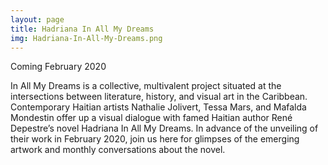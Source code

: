```yaml
---
layout: page
title: Hadriana In All My Dreams
img: Hadriana-In-All-My-Dreams.png
---
```

Coming February 2020

In All My Dreams is a collective, multivalent project situated at the intersections between literature, history, and visual art in the Caribbean. Contemporary Haitian artists Nathalie Jolivert, Tessa Mars, and Mafalda Mondestin offer up a visual dialogue with famed Haitian author René Depestre’s novel Hadriana In All My Dreams. In advance of the unveiling of their work in February 2020, join us here for glimpses of the emerging artwork and monthly conversations about the novel.  
